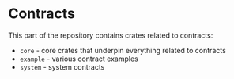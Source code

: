 # Contracts

This part of the repository contains crates related to contracts:

* `core` - core crates that underpin everything related to contracts
* `example` - various contract examples
* `system` - system contracts
